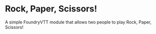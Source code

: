 # Rock, Paper, Scissors!
A simple FoundryVTT module that allows two people to play Rock, Paper, Scissors!
